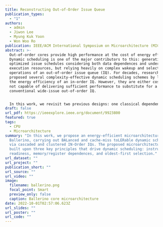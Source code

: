 ```yaml
---
title: Reconstructing Out-of-Order Issue Queue
publication_types:
  - "1"
authors:
  - admin
  - Jiwon Lee
  - Myung Kuk Yoon
  - Won Woo Ro
publication: IEEE/ACM International Symposium on Microarchitecture (MICRO)
abstract: >-
  Out-of-order cores provide high performance at the cost of energy efficiency.
  Dynamic scheduling is one of the major contributors to this: generating highly
  optimized issue schedules considering both data dependences and underlying
  execution resources, but relying heavily on complex wakeup and select
  operations of an out-of-order issue queue (IQ). For decades, researchers have
  proposed several complexity-effective dynamic scheduling schemes by leveraging
  the energy efficiency of an in-order IQ. However, they are either costly or
  not capable of delivering sufficient performance to substitute for a
  conventional wide-issue out-of-order IQ. 


  In this work, we revisit two previous designs: one classical dependence-based design and the other state-of-the-art readiness-based design. We observe that they are complementary to each other, and thus their synergistic integration has the potential to be a good alternative to an out-of-order IQ. We first combine these two designs, and further analyze the main architectural bottlenecks that incur the underutilization of aggregate issue capability, thereby limiting the exploitation of instruction-level and memory-level parallelisms: 1) memory dependences not exposed by the register-based dependence analysis and 2) wide and shallow nature of dynamic dependence chains due to the long-latency memory accesses. To this end, we propose Ballerino, a novel microarchitecture that performs balanced and cache-miss-tolerable dynamic scheduling via a complementary combination of cascaded and clustered in-order IQs. Ballerino is built upon three key functionalities: 1) speculatively filtering out ready-at-dispatch instructions, 2) eliminating wasteful wakeup operations via a simple steering technique leveraging the awareness of memory dependences, and 3) reacting to program phase changes by allowing different load-dependent chains to share a single IQ while guaranteeing their out-of-order issue. The net effect is minimal scheduling energy consumption per instruction while providing comparable scheduling performance to a fully out-of-order IQ. In our analysis, Ballerino achieves comparable performance to an 8-wide out-of-order core by using twelve in-order IQs, improving core-wide energy efficiency by 20%.
draft: false
url_pdf: https://ieeexplore.ieee.org/document/9923800
featured: true
tags:
  - CPU
  - Microarchitecture
summary: "In this work, we propose an energy-efficient microarchitecture named
  Ballerino, carrying out BALanced and cache-miss toLERable dynamic scheduling
  via cascaded and clustered IN-Order IQs. The proposed microarchitecture is
  built upon three key principles that drive dynamic scheduling: instruction
  readiness, memory/register dependences, and oldest-first selection."
url_dataset: ""
url_project: ""
publication_short: ""
url_source: ""
url_video: ""
image:
  filename: ballerino.png
  focal_point: Smart
  preview_only: false
  caption: Ballerino core microarchitecture
date: 2022-10-01T02:57:06.623Z
url_slides: ""
url_poster: ""
url_code: ""
---
```

